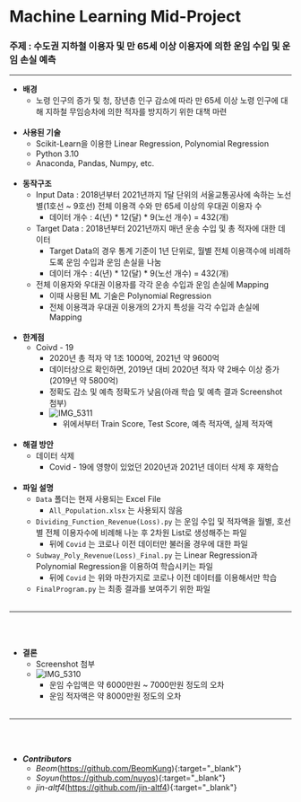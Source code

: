 # Machine Learning Mid-Project

<h3>주제 : 수도권 지하철 이용자 및 만 65세 이상 이용자에 의한 운임 수입 및 운임 손실 예측</h3>

<hr>

* **배경**
  * 노령 인구의 증가 및 청, 장년층 인구 감소에 따라 만 65세 이상 노령 인구에 대해 지하철 무임승차에 의한 적자를 방지하기 위한 대책 마련
<br><br>
* **사용된 기술**
  * Scikit-Learn을 이용한 Linear Regression, Polynomial Regression
  * Python 3.10
  * Anaconda, Pandas, Numpy, etc.
<br><br>
* **동작구조**
  * Input Data : 2018년부터 2021년까지 1달 단위의 서울교통공사에 속하는 노선별(1호선 ~ 9호선) 전체 이용객 수와 만 65세 이상의 우대권 이용자 수
    * 데이터 개수 : 4(년) * 12(달) * 9(노선 개수) = 432(개)
  * Target Data : 2018년부터 2021년까지 매년 운송 수입 및 총 적자에 대한 데이터
    * Target Data의 경우 통계 기준이 1년 단위로, 월별 전체 이용객수에 비례하도록 운임 수입과 운임 손실을 나눔
    * 데이터 개수 : 4(년) * 12(달) * 9(노선 개수) = 432(개)
  * 전체 이용자와 우대권 이용자를 각각 운송 수입과 운임 손실에 Mapping
    * 이때 사용된 ML 기술은 Polynomial Regression
    * 전체 이용객과 우대권 이용개의 2가지 특성을 각각 수입과 손실에 Mapping
<br><br>
* **한계점**
  * Coivd - 19
    * 2020년 총 적자 약 1조 1000억, 2021년 약 9600억
    * 데이터상으로 확인하면, 2019년 대비 2020년 적자 약 2배수 이상 증가(2019년 약 5800억)
    * 정확도 감소 및 예측 정확도가 낮음(아래 학습 및 예측 결과 Screenshot 첨부)
    * ![IMG_5311](https://user-images.githubusercontent.com/89850286/231095650-c825d0f0-e4ec-4646-a049-bcbcd27fa6d3.jpg)
      * 위에서부터 Train Score, Test Score, 예측 적자액, 실제 적자액
<br><br>
* **해결 방안**
  * 데이터 삭제
    * Covid - 19에 영향이 있었던 2020년과 2021년 데이터 삭제 후 재학습
<br><br>
* **파일 설명**
  * `Data` 폴더는 현재 사용되는 Excel File
    * `All_Population.xlsx` 는 사용되지 않음
  * `Dividing_Function_Revenue(Loss).py` 는 운임 수입 및 적자액을 월별, 호선별 전체 이용자수에 비례해 나눈 후 2차원 List로 생성해주는 파일
    * 뒤에 `Covid` 는 코로나 이전 데이터만 불러올 경우에 대한 파일
  * `Subway_Poly_Revenue(Loss)_Final.py` 는 Linear Regression과 Polynomial Regression을 이용하여 학습시키는 파일
    * 뒤에 `Covid` 는 위와 마찬가지로 코로나 이전 데이터를 이용해서만 학습
  * `FinalProgram.py` 는 최종 결과를 보여주기 위한 파일
  <br><br>
<hr>
<br><br>

* **결론**
  * Screenshot 첨부
  * ![IMG_5310](https://user-images.githubusercontent.com/89850286/231096750-4f418347-32c7-42db-ba4f-a429459fcf69.jpg)
    * 운임 수입액은 약 6000만원 ~ 7000만원 정도의 오차
    * 운임 적자액은 약 8000만원 정도의 오차
<br><br>
<hr>
<br><br>

* _**Contributors**_
  * _Beom_(https://github.com/BeomKung){:target="_blank"}
  * _Soyun_(https://github.com/nuyos){:target="_blank"}
  * _jin-altf4_(https://github.com/jin-altf4){:target="_blank"}
